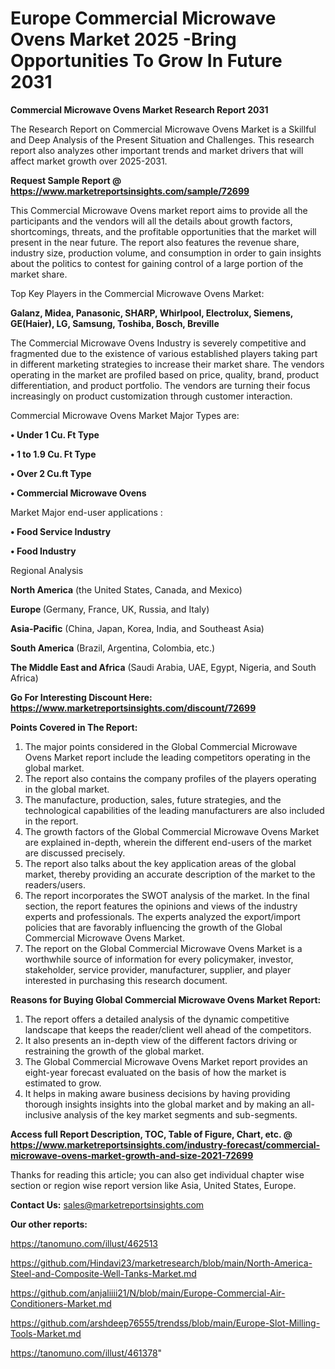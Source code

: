 # Europe Commercial Microwave Ovens Market 2025 -Bring Opportunities To Grow In Future 2031

<strong>Commercial Microwave Ovens Market Research Report 2031</strong>

The Research Report on Commercial Microwave Ovens Market is a Skillful and Deep Analysis of the Present Situation and Challenges. This research report also analyzes other important trends and market drivers that will affect market growth over 2025-2031.

<strong>Request Sample Report @ <a href=https://www.marketreportsinsights.com/sample/72699>https://www.marketreportsinsights.com/sample/72699</a></strong>

This Commercial Microwave Ovens market report aims to provide all the participants and the vendors will all the details about growth factors, shortcomings, threats, and the profitable opportunities that the market will present in the near future. The report also features the revenue share, industry size, production volume, and consumption in order to gain insights about the politics to contest for gaining control of a large portion of the market share.

Top Key Players in the Commercial Microwave Ovens Market:

<strong>Galanz, Midea, Panasonic, SHARP, Whirlpool, Electrolux, Siemens, GE(Haier), LG, Samsung, Toshiba, Bosch, Breville</strong>

The Commercial Microwave Ovens Industry is severely competitive and fragmented due to the existence of various established players taking part in different marketing strategies to increase their market share. The vendors operating in the market are profiled based on price, quality, brand, product differentiation, and product portfolio. The vendors are turning their focus increasingly on product customization through customer interaction.

Commercial Microwave Ovens Market Major Types are:

<strong>• Under 1 Cu. Ft Type

• 1 to 1.9 Cu. Ft Type

• Over 2 Cu.ft Type

• Commercial Microwave Ovens</strong>

Market Major end-user applications :

<strong>• Food Service Industry

• Food Industry</strong>

Regional Analysis

</u><strong><b>North America</b></strong> (the United States, Canada, and Mexico)

<strong><b>Europe </b></strong>(Germany, France, UK, Russia, and Italy)

<strong><b>Asia-Pacific</b></strong> (China, Japan, Korea, India, and Southeast Asia)

<strong><b>South America</b></strong> (Brazil, Argentina, Colombia, etc.)

<strong><b>The Middle East and Africa</b></strong> (Saudi Arabia, UAE, Egypt, Nigeria, and South Africa)

<strong>Go For Interesting Discount Here: <a href=https://www.marketreportsinsights.com/discount/72699>https://www.marketreportsinsights.com/discount/72699</a></strong>

<strong>Points Covered in The Report:</strong>
<ol>
  <li>The major points considered in the Global Commercial Microwave Ovens Market report include the leading competitors operating in the global market.</li>
  <li>The report also contains the company profiles of the players operating in the global market.</li>
  <li>The manufacture, production, sales, future strategies, and the technological capabilities of the leading manufacturers are also included in the report.</li>
  <li>The growth factors of the Global Commercial Microwave Ovens Market are explained in-depth, wherein the different end-users of the market are discussed precisely.</li>
  <li>The report also talks about the key application areas of the global market, thereby providing an accurate description of the market to the readers/users.</li>
  <li>The report incorporates the SWOT analysis of the market. In the final section, the report features the opinions and views of the industry experts and professionals. The experts analyzed the export/import policies that are favorably influencing the growth of the Global Commercial Microwave Ovens Market.</li>
  <li>The report on the Global Commercial Microwave Ovens Market is a worthwhile source of information for every policymaker, investor, stakeholder, service provider, manufacturer, supplier, and player interested in purchasing this research document.</li>
</ol>
<strong>Reasons for Buying Global Commercial Microwave Ovens Market Report:</strong>

<ol>
  <li>The report offers a detailed analysis of the dynamic competitive landscape that keeps the reader/client well ahead of the competitors.</li>
  <li>It also presents an in-depth view of the different factors driving or restraining the growth of the global market.</li>
  <li>The Global Commercial Microwave Ovens Market report provides an eight-year forecast evaluated on the basis of how the market is estimated to grow.</li>
  <li>It helps in making aware business decisions by having providing thorough insights insights into the global market and by making an all-inclusive analysis of the key market segments and sub-segments.</li>
</ol>
<strong>Access full Report Description, TOC, Table of Figure, Chart, etc. @ <a href=https://www.marketreportsinsights.com/industry-forecast/commercial-microwave-ovens-market-growth-and-size-2021-72699>https://www.marketreportsinsights.com/industry-forecast/commercial-microwave-ovens-market-growth-and-size-2021-72699</a></strong>


Thanks for reading this article; you can also get individual chapter wise section or region wise report version like Asia, United States, Europe.

<strong>Contact Us:</strong>
sales@marketreportsinsights.com

<strong>Our other reports:</strong>

<a href=https://tanomuno.com/illust/462513>https://tanomuno.com/illust/462513</a>

<a href=https://github.com/Hindavi23/marketresearch/blob/main/North-America-Steel-and-Composite-Well-Tanks-Market.md>https://github.com/Hindavi23/marketresearch/blob/main/North-America-Steel-and-Composite-Well-Tanks-Market.md</a>

<a href=https://github.com/anjaliiii21/N/blob/main/Europe-Commercial-Air-Conditioners-Market.md>https://github.com/anjaliiii21/N/blob/main/Europe-Commercial-Air-Conditioners-Market.md</a>

<a href=https://github.com/arshdeep76555/trendss/blob/main/Europe-Slot-Milling-Tools-Market.md>https://github.com/arshdeep76555/trendss/blob/main/Europe-Slot-Milling-Tools-Market.md</a>

<a href=https://tanomuno.com/illust/461378>https://tanomuno.com/illust/461378</a>"
